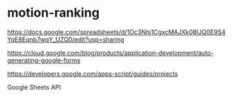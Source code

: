 # motion-ranking

https://docs.google.com/spreadsheets/d/1Oc3Nhj1CgxcMAJXk08IJQ0E9S4YqE8Eqnb7wqY_UZQ0/edit?usp=sharing

https://cloud.google.com/blog/products/application-development/auto-generating-google-forms

https://developers.google.com/apps-script/guides/projects

Google Sheets API